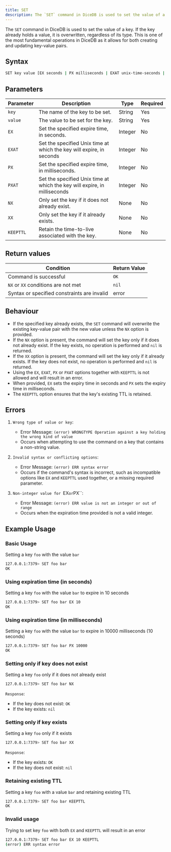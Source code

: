 ```yaml
---
title: SET
description: The `SET` command in DiceDB is used to set the value of a key. If the key already holds a value, it is overwritten, regardless of its type. This is one of the most fundamental operations in DiceDB as it allows for both creating and updating key-value pairs.
---
```


The `SET` command in DiceDB is used to set the value of a key. If the key already holds a value, it is overwritten, regardless of its type. This is one of the most fundamental operations in DiceDB as it allows for both creating and updating key-value pairs.

## Syntax

```bash
SET key value [EX seconds | PX milliseconds | EXAT unix-time-seconds | PXAT unix-time-milliseconds | KEEPTTL] [NX | XX]
```

## Parameters

| Parameter | Description                                                               | Type    | Required |
| --------- | ------------------------------------------------------------------------- | ------- | -------- |
| `key`     | The name of the key to be set.                                            | String  | Yes      |
| `value`   | The value to be set for the key.                                          | String  | Yes      |
| `EX`      | Set the specified expire time, in seconds.                                | Integer | No       |
| `EXAT`    | Set the specified Unix time at which the key will expire, in seconds      | Integer | No       |
| `PX`      | Set the specified expire time, in milliseconds.                           | Integer | No       |
| `PXAT`    | Set the specified Unix time at which the key will expire, in milliseconds | Integer | No       |
| `NX`      | Only set the key if it does not already exist.                            | None    | No       |
| `XX`      | Only set the key if it already exists.                                    | None    | No       |
| `KEEPTTL` | Retain the time-to-live associated with the key.                          | None    | No       |

## Return values

| Condition                                   | Return Value |
| ------------------------------------------- | ------------ |
| Command is successful                       | `OK`         |
| `NX` or `XX` conditions are not met         | `nil`        |
| Syntax or specified constraints are invalid | error        |

## Behaviour

- If the specified key already exists, the `SET` command will overwrite the existing key-value pair with the new value unless the `NX` option is provided.
- If the `NX` option is present, the command will set the key only if it does not already exist. If the key exists, no operation is performed and `nil` is returned.
- If the `XX` option is present, the command will set the key only if it already exists. If the key does not exist, no operation is performed and `nil` is returned.
- Using the `EX`, `EXAT`, `PX` or `PXAT` options together with `KEEPTTL` is not allowed and will result in an error.
- When provided, `EX` sets the expiry time in seconds and `PX` sets the expiry time in milliseconds.
- The `KEEPTTL` option ensures that the key's existing TTL is retained.

## Errors

1. `Wrong type of value or key`:

   - Error Message: `(error) WRONGTYPE Operation against a key holding the wrong kind of value`
   - Occurs when attempting to use the command on a key that contains a non-string value.

2. `Invalid syntax or conflicting options`:

   - Error Message: `(error) ERR syntax error`
   - Occurs if the command's syntax is incorrect, such as incompatible options like `EX` and `KEEPTTL` used together, or a missing required parameter.

3. `Non-integer value for `EX`or`PX\`\`:

   - Error Message: `(error) ERR value is not an integer or out of range`
   - Occurs when the expiration time provided is not a valid integer.

## Example Usage

### Basic Usage

Setting a key `foo` with the value `bar`

```bash
127.0.0.1:7379> SET foo bar
OK
```

### Using expiration time (in seconds)

Setting a key `foo` with the value `bar` to expire in 10 seconds

```bash
127.0.0.1:7379> SET foo bar EX 10
OK
```

### Using expiration time (in milliseconds)

Setting a key `foo` with the value `bar` to expire in 10000 milliseconds (10 seconds)

```bash
127.0.0.1:7379> SET foo bar PX 10000
OK
```

### Setting only if key does not exist

Setting a key `foo` only if it does not already exist

```bash
127.0.0.1:7379> SET foo bar NX
```

`Response`:

- If the key does not exist: `OK`
- If the key exists: `nil`

### Setting only if key exists

Setting a key `foo` only if it exists

```bash
127.0.0.1:7379> SET foo bar XX
```

`Response`:

- If the key exists: `OK`
- If the key does not exist: `nil`

### Retaining existing TTL

Setting a key `foo` with a value `bar` and retaining existing TTL

```bash
127.0.0.1:7379> SET foo bar KEEPTTL
OK
```

### Invalid usage

Trying to set key `foo` with both `EX` and `KEEPTTL` will result in an error

```bash
127.0.0.1:7379> SET foo bar EX 10 KEEPTTL
(error) ERR syntax error
```
